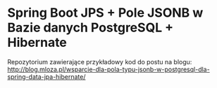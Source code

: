# Spring Boot JPS + Pole JSONB w Bazie danych PostgreSQL + Hibernate
Repozytorium zawierające przykładowy kod do postu na blogu: http://blog.mloza.pl/wsparcie-dla-pola-typu-jsonb-w-postgresql-dla-spring-data-jpa-hibernate/
